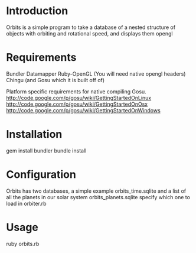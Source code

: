 # Introduction

Orbits is a simple program to take a database of a nested structure of objects with orbiting and rotational speed, and displays them opengl

# Requirements

Bundler
Datamapper
Ruby-OpenGL (You will need native opengl headers)
Chingu (and Gosu which it is built off of)

Platform specific requirements for native compiling Gosu.
http://code.google.com/p/gosu/wiki/GettingStartedOnLinux
http://code.google.com/p/gosu/wiki/GettingStartedOnOsx
http://code.google.com/p/gosu/wiki/GettingStartedOnWindows


# Installation 

gem install bundler
bundle install

# Configuration

Orbits has two databases, a simple example orbits_time.sqlite and a list of all the planets in our solar system orbits_planets.sqlite
specify which one to load in orbiter.rb 

# Usage

ruby orbits.rb
